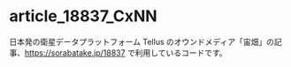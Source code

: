# article_18837_CxNN
日本発の衛星データプラットフォーム Tellus のオウンドメディア「宙畑」の記事、https://sorabatake.jp/18837 で利用しているコードです。
